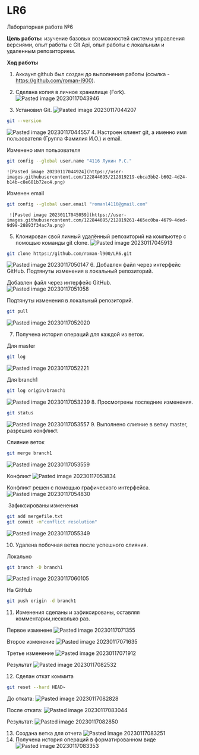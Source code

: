 # LR6
Лабораторная работа №6

**Цель работы:** изучение базовых возможностей системы управления версиями, опыт работы с Git Api, опыт работы с локальным и удаленным репозиторием.

**Ход работы**

1.  Аккаунт github был создан до выполнения работы (ссылка - https://github.com/roman-l900).
    
2.  Сделана копия в личное хранилище (Fork).
![Pasted image 20230117043946](https://user-images.githubusercontent.com/122844695/212819066-32487817-ad9f-4bf1-acb9-300ed8464080.png)
      
3. Установил Git.
![Pasted image 20230117044207](https://user-images.githubusercontent.com/122844695/212819099-7677579b-48bc-43a9-837d-daf527abc59e.png)
```sh
git --version
```
![Pasted image 20230117044557](https://user-images.githubusercontent.com/122844695/212819145-e73ba4cc-b4be-47f8-9bf8-52bd71359e59.png)
4. Настроен клиент git, а именно имя пользователя (Группа Фамилия И.О.) и email.
	
Изменено имя пользователя
```sh
git config --global user.name "4116 Лукин Р.С."
```
	![Pasted image 20230117044924](https://user-images.githubusercontent.com/122844695/212819219-ebca3bb2-b602-4d24-b14b-c8e681b72ec4.png)
	
Изменен email
```sh
git config --global user.email "romanl4116@gmail.com"
```
	 ![Pasted image 20230117045059](https://user-images.githubusercontent.com/122844695/212819261-465ec0ba-4679-4ded-9d99-28893f34ac7a.png)
	 
5. Клонирован свой личный удалённый репозиторий на компьютер с помощью команды git clone.
![Pasted image 20230117045913](https://user-images.githubusercontent.com/122844695/212819300-87c30cfb-a60f-48a9-b839-c3420f995682.png)
```sh
git clone https://github.com/roman-l900/LR6.git
```
![Pasted image 20230117050147](https://user-images.githubusercontent.com/122844695/212819319-efb99c36-764e-4894-b18c-746d4c2698e8.png)
6. Добавлен файл через интерфейс GitHub. Подтянуты изменения в локальный репозиторий.
	
Добавлен файл через интерфейс GitHub.
![Pasted image 20230117051058](https://user-images.githubusercontent.com/122844695/212819343-47606ae7-4e4d-4ec4-b24d-5d08fe47b787.png)
	
Подтянуты изменения в локальный репозиторий.
```sh
git pull
```
![Pasted image 20230117052020](https://user-images.githubusercontent.com/122844695/212819363-d90c3aff-3f1c-45df-9aa4-239694c19ef0.png)
	
7. Получена история операций для каждой из веток.
	
Для master
```sh
git log
```
![Pasted image 20230117052221](https://user-images.githubusercontent.com/122844695/212819394-5f2c2363-1e89-49ca-a94d-6d490528b3a7.png)
	
Для branch1
```sh
git log origin/branch1
```
![Pasted image 20230117053239](https://user-images.githubusercontent.com/122844695/212819435-845d0d59-7351-4cfd-8742-d5e9675f0636.png)
8. Просмотрены последние изменения.
```sh
git status
```
![Pasted image 20230117053557](https://user-images.githubusercontent.com/122844695/212819456-78f643f9-9634-4272-a38e-7f377bd401d6.png)
9. Выполнено слияние в ветку master, разрешив конфликт.
	
Слияние веток
```sh
git merge branch1
```
![Pasted image 20230117053559](https://user-images.githubusercontent.com/122844695/212819485-f69aeb84-c615-46d4-a76f-1e58826b73d1.png)
	
Конфликт
![Pasted image 20230117053834](https://user-images.githubusercontent.com/122844695/212819559-4af99908-b9cf-45d8-8a00-e23c0cc18b9c.png)

Конфликт решен с помощью графического интерфейса.
![Pasted image 20230117054830](https://user-images.githubusercontent.com/122844695/212819579-8abd663d-d08f-4fc8-9895-1a6384c16c9a.png)

 Зафиксированы изменения
```sh
git add mergefile.txt
git commit -m"conflict resolution"
```
 ![Pasted image 20230117055349](https://user-images.githubusercontent.com/122844695/212819624-92d0ae86-04f9-4645-9660-2b3bc073c75f.png)

10. Удалена побочная ветка после успешного слияния.

Локально
```sh
git branch -D branch1
```
![Pasted image 20230117060105](https://user-images.githubusercontent.com/122844695/212819652-dabd2dd3-4c78-4e98-835c-271385e0a86c.png)

На GitHub
```sh
git push origin -d branch1
```

11. Изменения сделаны и зафиксированы, оставляя комментарии,несколько раз. 

Первое изменене
![Pasted image 20230117071355](https://user-images.githubusercontent.com/122844695/212819806-2dda59b1-ac5a-4ec7-bb8f-e9bf3a39aff9.png)


Второе изменение
![Pasted image 20230117071635](https://user-images.githubusercontent.com/122844695/212819824-b9d80570-8924-43d5-b4f6-2e497f269124.png)

Третье изменение
![Pasted image 20230117071912](https://user-images.githubusercontent.com/122844695/212819838-c6e560f9-9694-4c3e-a51a-e9a94fb23299.png)

Результат
![Pasted image 20230117082532](https://user-images.githubusercontent.com/122844695/212819873-9a710d08-698f-4215-b1fa-90ebd810ccd4.png)


12. Сделан откат коммита

```sh
git reset --hard HEAD~
```

До отката:
![Pasted image 20230117082828](https://user-images.githubusercontent.com/122844695/212819913-3a7eec97-699c-41a1-b8ce-b668e8f668a4.png)

После отката:
![Pasted image 20230117083044](https://user-images.githubusercontent.com/122844695/212819949-3593b6bf-bf01-40c9-a06c-f75d67dbcc5e.png)

Результат:
![Pasted image 20230117082850](https://user-images.githubusercontent.com/122844695/212820054-a3663670-2c52-4cd6-b445-1980b1dd7cd2.png)


13. Создана ветка для отчета 
![Pasted image 20230117083251](https://user-images.githubusercontent.com/122844695/212820016-3eed0195-a3be-4d4e-89a2-1e1ace225ab7.png)
14. Получена история операций в форматированном виде
![Pasted image 20230117083353](https://user-images.githubusercontent.com/122844695/212820074-10bfee3b-b1b3-4d66-b424-aac7524aaa21.png)

